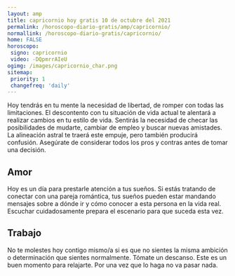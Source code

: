 ```yaml
---
layout: amp
title: capricornio hoy gratis 10 de octubre del 2021 
permalink: /horoscopo-diario-gratis/amp/capricornio/
normallink: /horoscopo-diario-gratis/capricornio/
home: FALSE
horoscopo:
 signo: capricornio
 video: -DQpmrrAIeU
ogimg: /images/capricornio_char.png
sitemap:
 priority: 1
 changefreq: 'daily'
---
```



Hoy tendrás en tu mente la necesidad de libertad, de romper con todas las limitaciones. El descontento con tu situación de vida actual te alentará a realizar cambios en tu estilo de vida. Sentirás la necesidad de checar las posibilidades de mudarte, cambiar de empleo y buscar nuevas amistades. La alineación astral te traerá este empuje, pero también producirá confusión. Asegúrate de considerar todos los pros y contras antes de tomar una decisión.

## Amor

Hoy es un día para prestarle atención a tus sueños. Si estás tratando de conectar con una pareja romántica, tus sueños pueden estar mandando mensajes sobre a dónde ir y cómo conocer a esta persona en la vida real. Escuchar cuidadosamente prepara el escenario para que suceda esta vez.

## Trabajo

No te molestes hoy contigo mismo/a si es que no sientes la misma ambición o determinación que sientes normalmente. Tómate un descanso. Este es un buen momento para relajarte. Por una vez que lo haga no va pasar nada.